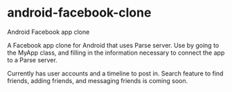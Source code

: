 # android-facebook-clone
Android Facebook app clone

A Facebook app clone for Android that uses Parse server.
Use by going to the MyApp class, and filling in the information necessary to connect the app to a Parse server.

Currently has user accounts and a timeline to post in.
Search feature to find friends, adding friends, and messaging friends is coming soon.
